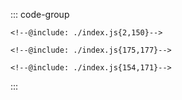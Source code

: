 ::: code-group
```js:line-numbers [JavaScript]
<!--@include: ./index.js{2,150}-->
```

```html:line-numbers [HTML]
<!--@include: ./index.js{175,177}-->
```

```css:line-numbers [index.css]
<!--@include: ./index.js{154,171}-->
```
:::